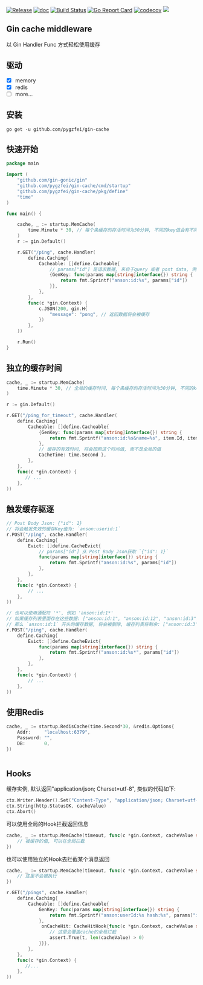 [![Release](https://img.shields.io/github/v/release/pygzfei/gin-cache.svg?style=flat-square)](https://github.com/pygzfei/gin-cache/releases)
[![doc](https://img.shields.io/badge/go.dev-doc-007d9c?style=flat-square&logo=read-the-docs)](https://pkg.go.dev/github.com/pygzfei/gin-cache)
[![Build Status](https://github.com/pygzfei/gin-cache/actions/workflows/go.yml/badge.svg?branch=main)](https://github.com/pygzfei/gin-cache/actions?query=branch%3Amaster)
[![Go Report Card](https://goreportcard.com/badge/github.com/pygzfei/gin-cache?branch=main)](https://goreportcard.com/report/github.com/pygzfei/gin-cache)
[![codecov](https://codecov.io/gh/pygzfei/gin-cache/branch/main/graph/badge.svg)](https://codecov.io/gh/pygzfei/gin-cache)
![](https://img.shields.io/badge/license-MIT-green)

## Gin cache middleware
以 Gin Handler Func 方式轻松使用缓存

## 驱动
- [x] memory
- [x] redis
- [ ] more...
## 安装
```
go get -u github.com/pygzfei/gin-cache
```
## 快速开始
```go
package main

import (
	"github.com/gin-gonic/gin"
	"github.com/pygzfei/gin-cache/cmd/startup"
	"github.com/pygzfei/gin-cache/pkg/define"
	"time"
)

func main() {

	cache, _ := startup.MemCache(
		time.Minute * 30, // 每个条缓存的存活时间为30分钟, 不同的key值会有不同的失效时间, 互不影响
	)
	r := gin.Default()

	r.GET("/ping", cache.Handler(
		define.Caching{
            Cacheable: []define.Cacheable{
                // params["id"] 是请求数据, 来自于query 或者 post data, 例如: `/?id=1`, 缓存将会生成为: `anson:userid:1`
                {GenKey: func(params map[string]interface{}) string {
                    return fmt.Sprintf("anson:id:%s", params["id"])
                }},
            },
		},
		func(c *gin.Context) {
			c.JSON(200, gin.H{
				"message": "pong", // 返回数据将会被缓存
			})
		},
	))

	r.Run()
}

```

## 独立的缓存时间

```go
cache, _ := startup.MemCache(
    time.Minute * 30, // 全局的缓存时间, 每个条缓存的存活时间为30分钟, 不同的key值会有不同的失效时间, 互不影响
)

r := gin.Default()

r.GET("/ping_for_timeout", cache.Handler(
    define.Caching{
        Cacheable: []define.Cacheable{
            {GenKey: func(params map[string]interface{}) string {
                return fmt.Sprintf("anson:id:%s&name=%s", item.Id, item.Hash)
            }, 
            // 缓存的有效时间, 将会按照这个时间值, 而不是全局的值
            CacheTime: time.Second },
        },
    },
    func(c *gin.Context) {
       // ...
    },
))

```

## 触发缓存驱逐
```go
// Post Body Json: {"id": 1}
// 将会触发失效的缓存Key值为: `anson:userid:1`
r.POST("/ping", cache.Handler(
    define.Caching{
        Evict: []define.CacheEvict{
            // params["id"] 从 Post Body Json获取 `{"id": 1}`
            func(params map[string]interface{}) string {
                return fmt.Sprintf("anson:id:%s", params["id"])
            },
        },
    },
    func(c *gin.Context) {
        // ...
    },
))

// 也可以使用通配符 '*', 例如 'anson:id:1*'
// 如果缓存列表里面存在这些数据: ["anson:id:1", "anson:id:12", "anson:id:3"]
// 那么 `anson:id:1` 开头的缓存数据, 将会被删除, 缓存列表将剩余: ["anson:id:3"]
r.POST("/ping", cache.Handler(
    define.Caching{
        Evict: []define.CacheEvict{
            func(params map[string]interface{}) string {
                return fmt.Sprintf("anson:id:%s*", params["id"])
            },
        },
    },
    func(c *gin.Context) {
        // ...
    },
))
```

## 使用Redis
```go
cache, _ := startup.RedisCache(time.Second*30, &redis.Options{
    Addr:     "localhost:6379",
    Password: "",
    DB:       0,
})
	
```

## Hooks
缓存实例, 默认返回"application/json; Charset=utf-8", 类似的代码如下:
```go
ctx.Writer.Header().Set("Content-Type", "application/json; Charset=utf-8")
ctx.String(http.StatusOK, cacheValue)
ctx.Abort()
````
可以使用全局的Hook拦截返回信息
```go
cache, _ := startup.MemCache(timeout, func(c *gin.Context, cacheValue string) {
    // 被缓存的值, 可以在全局拦截
})

```
也可以使用独立的Hook去拦截某个消息返回
```go
cache, _ := startup.MemCache(timeout, func(c *gin.Context, cacheValue string) {
    // 这里不会被执行
})

r.GET("/pings", cache.Handler(
    define.Caching{
        Cacheable: []define.Cacheable{
            GenKey: func(params map[string]interface{}) string {
                return fmt.Sprintf("anson:userId:%s hash:%s", params["id"], params["hash"])
            },
             onCacheHit: CacheHitHook{func(c *gin.Context, cacheValue string) {
                // 这里会覆盖cache的全局拦截
                assert.True(t, len(cacheValue) > 0)
            }}},
        },
    },
    func(c *gin.Context) {
       //...
    },
))
```